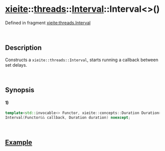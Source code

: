 # [xieite](../../../../../../xieite.md)\:\:[threads](../../../../../../threads.md)\:\:[Interval](../../../../interval.md)\:\:Interval\<\>\(\)
Defined in fragment [xieite:threads.Interval](../../../../../../../src/threads/interval.cpp)

&nbsp;

## Description
Constructs a `xieite::threads::Interval`, starts running a callback between set delays.

&nbsp;

## Synopsis
#### 1)
```cpp
template<std::invocable<> Functor, xieite::concepts::Duration Duration>
Interval(Functor&& callback, Duration duration) noexcept;
```

&nbsp;

## [Example](../../../../interval.md#Example)
